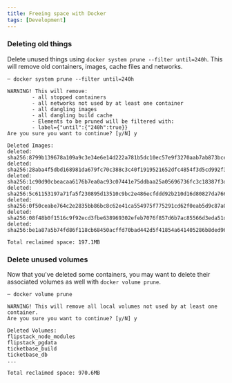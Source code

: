 ```yaml
---
title: Freeing space with Docker
tags: [Development]
---
```


### Deleting old things

<!-- {.-literate-style} -->

Delete unused things using `docker system prune --filter until=240h`. This will remove old containers, images, cache files and networks.

```
─ docker system prune --filter until=240h

WARNING! This will remove:
        - all stopped containers
        - all networks not used by at least one container
        - all dangling images
        - all dangling build cache
        - Elements to be pruned will be filtered with:
        - label={"until":{"240h":true}}
Are you sure you want to continue? [y/N] y

Deleted Images:
deleted: sha256:8799b139678a109a9c3e34e6e14d222a781b5dc10ec57e9f3270aab7ab873bce
deleted: sha256:28aba4f5dbd168981da679fc70c388c3c40f1919521652dfc4854f3d5cd992f3
deleted: sha256:1c90d90cbeacaa6176b7ea0ac93c07441e75ddbaa25a05696736fc3c18387f3d
deleted: sha256:5c61153197a71fa5f230895d13510c9bc2e486ecfddd92b210d16d80827da766
deleted: sha256:0f50ceabe764c2e2835bb86bc8c62e41ca554975f775291cd62f0eab5d9c87a0
deleted: sha256:08f48b0f1516c9f92ecd3fbe638969302efeb7076f857d6b7ac85566d3eda51d
deleted: sha256:be1a87a5b74fd86f118cb68450acffd70bad442d5f41854a641405286b8ded96

Total reclaimed space: 197.1MB
```

### Delete unused volumes

Now that you've deleted some containers, you may want to delete their associated volumes as well with `docker volume prune`.

```
─ docker volume prune

WARNING! This will remove all local volumes not used by at least one container.
Are you sure you want to continue? [y/N] y

Deleted Volumes:
flipstack_node_modules
flipstack_pgdata
ticketbase_build
ticketbase_db
...

Total reclaimed space: 970.6MB
```
